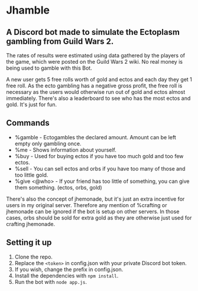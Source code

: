 # Jhamble

## A Discord bot made to simulate the Ectoplasm gambling from Guild Wars 2.

The rates of results were estimated using data gathered by the players of the game, which were posted on the Guild Wars 2 wiki. No real money is being used to gamble with this Bot.

A new user gets 5 free rolls worth of gold and ectos and each day they get 1 free roll. As the ecto gambling has a negative gross profit, the free roll is necessary as the users would otherwise run out of gold and ectos almost immediately. There's also a leaderboard to see who has the most ectos and gold. It's just for fun.

## Commands

- %gamble <amount> - Ectogambles the declared amount. Amount can be left empty only gambling once.
- %me - Shows information about yourself.
- %buy <amount> - Used for buying ectos if you have too much gold and too few ectos.
- %sell <amount> <what> - You can sell ectos and orbs if you have too many of those and too little gold.
- %give <@who> <amount> <what> - If your friend has too little of something, you can give them something. (ectos, orbs, gold)

There's also the concept of jhemonade, but it's just an extra incentive for users in my original server. Therefore any mention of %crafting or jhemonade can be ignored if the bot is setup on other servers. In those cases, orbs should be sold for extra gold as they are otherwise just used for crafting jhemonade.

## Setting it up
  
1. Clone the repo.
2. Replace the `<token>` in config.json with your private Discord bot token.
3. If you wish, change the prefix in config.json.
4. Install the dependencies with `npm install`.
5. Run the bot with `node app.js`.
